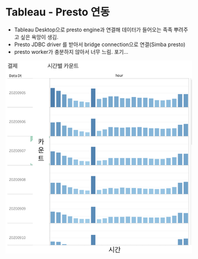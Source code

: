 # Tableau - Presto 연동

- Tableau Desktop으로 presto engine과 연결해 데이터가 들어오는 족족 뿌려주고 싶은 욕망이 생김.
- Presto JDBC driver 를 받아서 bridge connection으로 연결(Simba presto)
- presto worker가 충분하지 않아서 너무 느림. 포기...

![tableau_presto.png](./assets/img/cus/data/tableau_presto.png)